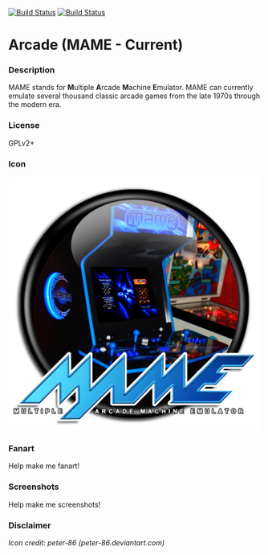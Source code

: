 [![Build Status](https://travis-ci.org/kodi-game/game.libretro.mame.svg?branch=master)](https://travis-ci.org/kodi-game/game.libretro.mame)
[![Build Status](https://ci.appveyor.com/api/projects/status/github/kodi-game/game.libretro.mame?svg=true)](https://ci.appveyor.com/project/kodi-game/game-libretro-mame)

# Arcade (MAME - Current)

### Description

MAME stands for **M**ultiple **A**rcade **M**achine **E**mulator. MAME can currently emulate several thousand classic arcade games from the late 1970s through the modern era.

### License

GPLv2+

### Icon

![Icon](game.libretro.mame/resources/icon.png)

### Fanart

Help make me fanart!

### Screenshots

Help make me screenshots!

### Disclaimer

*Icon credit: peter-86 (peter-86.deviantart.com)*
